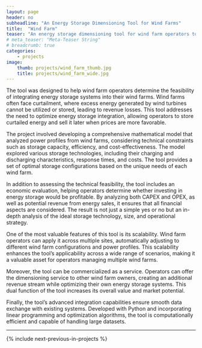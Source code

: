 ```yaml
---
layout: page
header: no
subheadline: "An Energy Storage Dimensioning Tool for Wind Farms"
title:  "Wind Farm"
teaser: "An energy storage dimensioning tool for wind farm operators to assess the viability of incorporating storage systems. It analyzes power profiles and optimizes storage parameters such as technology, size, and operational strategy. It empowers operators to make informed, profitable decisions with the option to commercialize the tool as a service for other wind farm operators."
# meta_teaser: "Meta-Teaser String"
# breadcrumb: true
categories:
    - projects
image:
    thumb: projects/wind_farm_thumb.jpg
    title: projects/wind_farm_wide.jpg
---
```


The tool was designed to help wind farm
operators determine the feasibility of integrating energy storage systems into
their wind farms. Wind farms often face curtailment, where excess energy
generated by wind turbines cannot be utilized or stored, leading to revenue
losses. This tool addresses the need to optimize energy storage integration,
allowing operators to store curtailed energy and sell it later when prices are
more favorable. 

The project involved developing a comprehensive mathematical model that analyzed
power profiles from wind farms, considering technical constraints such as
storage capacity, efficiency, and cost-effectiveness. The model explored various
storage technologies, including their charging and discharging characteristics,
response times, and costs. The tool provides a set of optimal storage
configurations based on the unique needs of each wind farm. 

In addition to assessing the technical feasibility, the tool includes an
economic evaluation, helping operators determine whether investing in energy
storage would be profitable. By analyzing both CAPEX and OPEX, as well as
potential revenue from energy sales, it ensures that all financial aspects are
considered. The result is not just a simple yes or no but an in-depth analysis
of the ideal storage technology, size, and operational strategy. 

One of the most valuable features of this tool is its scalability. Wind farm
operators can apply it across multiple sites, automatically adjusting to
different wind farm configurations and power profiles. This scalability enhances
the tool’s applicability across a wide range of scenarios, making it a valuable
asset for operators managing multiple wind farms. 

Moreover, the tool can be commercialized as a service. Operators can offer the
dimensioning service to other wind farm owners, creating an additional revenue
stream while optimizing their own energy storage systems. This dual function of
the tool increases its overall value and market potential. 

Finally, the tool’s advanced integration capabilities ensure smooth data
exchange with existing systems. Developed with Python and incorporating linear
programming and optimization algorithms, the tool is computationally efficient
and capable of handling large datasets. 

---

{% include next-previous-in-projects %}